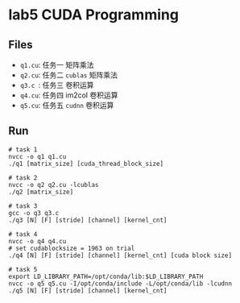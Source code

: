 # lab5 CUDA Programming

## Files
- `q1.cu`: 任务一 矩阵乘法
- `q2.cu`: 任务二 `cublas` 矩阵乘法
- `q3.c `: 任务三 卷积运算
- `q4.cu`: 任务四 im2col 卷积运算
- `q5.cu`: 任务五 `cudnn` 卷积运算

## Run
```shell
# task 1
nvcc -o q1 q1.cu
./q1 [matrix_size] [cuda_thread_block_size]

# task 2
nvcc -o q2 q2.cu -lcublas
./q2 [matrix_size]

# task 3
gcc -o q3 q3.c
./q3 [N] [F] [stride] [channel] [kernel_cnt]

# task 4
nvcc -o q4 q4.cu 
# set cudablocksize = 1963 on trial
./q4 [N] [F] [stride] [channel] [kernel_cnt] [cuda block size] 

# task 5
export LD_LIBRARY_PATH=/opt/conda/lib:$LD_LIBRARY_PATH
nvcc -o q5 q5.cu -I/opt/conda/include -L/opt/conda/lib -lcudnn
./q5 [N] [F] [stride] [channel] [kernel_cnt]
```